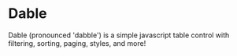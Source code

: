 Dable
=====

Dable (pronounced 'dabble') is a simple javascript table control with filtering, sorting, paging, styles, and more!

